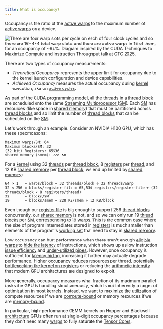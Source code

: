 ```yaml
---
title: What is occupancy?
---
```


Occupancy is the ratio of the [active warps](/gpu-glossary/perf/FIXME) to the maximum number of [active warps](/gpu-glossary/perf/FIXME) on a device.

![There are four warp slots per cycle on each of four clock cycles and so there are 16=4*4 total warp slots, and there are active warps in 15 of them, for an occupancy of ~94%. Diagram inspired by the [CUDA Techniques to Maximize Compute and Instruction Throughput](https://www.nvidia.com/en-us/on-demand/session/gtc25-s72685/) talk at GTC 2025.](GPU%20Performance%20Glossary%202251e7f1694980bd93e4f67a75c6e489/terminal-cycles(2)%202.png)

There are two types of occupancy measurements:

- *Theoretical Occupancy* represents the upper limit for occupancy due to the
kernel launch configuration and device capabilities.
- *Achieved Occupancy* measures the actual occupancy during [kernel](/gpu-glossary/device-software/kernel) execution, aka on [active cycles](/gpu-glossary/perf/FIXME).

As part of the [CUDA programming model](/gpu-glossary/device-software/cuda-programming-model), all the [threads](/gpu-glossary/device-software/thread) in a [thread block](/gpu-glossary/device-software/thread-block) are scheduled onto the same [Streaming Multiprocessor (SM)](/gpu-glossary/device-hardware/streaming-multiprocessor). Each [SM](/gpu-glossary/device-hardware/streaming-multiprocessor) has resources (like space in [shared memory](/gpu-glossary/device-software/shared-memory)) that must be partitioned across [thread blocks](/gpu-glossary/device-software/thread-block) and so limit the number of [thread blocks](/gpu-glossary/device-software/thread-block) that can be scheduled on the [SM](/gpu-glossary/device-hardware/streaming-multiprocessor).

Let's work through an example. Consider an NVIDIA H100 GPU, which has these specifications:

```
Maximum warps/SM: 64
Maximum blocks/SM: 32
(32 bit) Registers: 65536
Shared memory (smem): 228 KB
```

For a [kernel](/gpu-glossary/device-software/kernel) using 32 [threads](/gpu-glossary/device-software/thread) per [thread block](/gpu-glossary/device-software/thread-block), 8 [registers](/gpu-glossary/device-software/registers) per [thread](/gpu-glossary/device-software/thread), and 12 KB [shared memory](/gpu-glossary/device-software/shared-memory) per [thread block](/gpu-glossary/device-software/thread-block), we end up limited by [shared memory](/gpu-glossary/device-software/shared-memory):

```
64 > 1   = warps/block = 32 threads/block ÷ 32 threads/warp
32 < 256 = blocks/register-file = 65,536 registers/register-file ÷ (32 threads/block × 8 registers/thread)
32       = blocks/SM
19       = blocks/smem = 228 KB/smem ÷ 12 KB/block
```

Even though our [register file](/gpu-glossary/device-hardware/register-file) is big enough to support 256 [thread blocks](/gpu-glossary/device-software/thread-block) concurrently, our [shared memory](/gpu-glossary/device-software/shared-memory) is not, and so we can only run 19 [thread blocks](/gpu-glossary/device-software/thread-block) per [SM](/gpu-glossary/device-hardware/streaming-multiprocessor), corresponding to 19 [warps](/gpu-glossary/device-software/warp). This is the common case where the size of program intermediates stored in [registers](/gpu-glossary/device-software/registers) is much smaller than elements of the program's [working set](https://en.wikipedia.org/wiki/Working_set) that need to stay in [shared memory](/gpu-glossary/device-software/shared-memory).

Low occupancy can hurt performance when there aren't enough [eligible warps](/gpu-glossary/perf/FIXME) to [hide the latency](/gpu-glossary/perf/FIXME) of instructions, which shows up as low instruction [issue efficiency](/gpu-glossary/perf/FIXME) and [under-utilized pipes](/gpu-glossary/perf/FIXME). However, once occupancy is sufficient for [latency hiding](/gpu-glossary/perf/FIXME), increasing it further may actually degrade performance. Higher occupancy reduces resources per [thread](/gpu-glossary/device-software/thread), potentially [bottlenecking the kernel on registers](/gpu-glossary/perf/FIXME) or reducing the [arithmetic intensity](/gpu-glossary/perf/FIXME) that modern GPU architectures are designed to exploit.

More generally, occupancy measures what fraction of its maximum parallel tasks the GPU is handling simultaneously, which is not inherently a target of optimization in most kernels. Instead, we want to maximize the [utilization](/gpu-glossary/perf/FIXME) of compute resources if we are [compute-bound](/gpu-glossary/perf/FIXME) or memory resources if we are [memory-bound](/gpu-glossary/perf/FIXME).

In particular, high-performance GEMM kernels on Hopper and Blackwell [architecture](/gpu-glossary/device-hardware/streaming-multiprocessor-architecture) GPUs often run at single-digit occupancy percentages because they don't need many [warps](/gpu-glossary/device-software/warp) to fully saturate the [Tensor Cores](/gpu-glossary/device-hardware/tensor-core).
